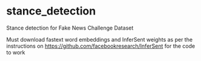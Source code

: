 # stance_detection
Stance detection for Fake News Challenge Dataset

Must download fastext word embeddings and InferSent weights 
as per the instructions on https://github.com/facebookresearch/InferSent for the code to work
